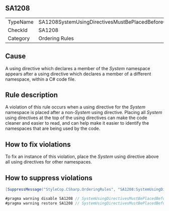 ﻿## SA1208

<table>
<tr>
  <td>TypeName</td>
  <td>SA1208SystemUsingDirectivesMustBePlacedBeforeOtherUsingDirectives</td>
</tr>
<tr>
  <td>CheckId</td>
  <td>SA1208</td>
</tr>
<tr>
  <td>Category</td>
  <td>Ordering Rules</td>
</tr>
</table>

## Cause

A using directive which declares a member of the _System_ namespace appears after a using directive which declares a member of a different namespace, within a C# code file.

## Rule description

A violation of this rule occurs when a using directive for the _System_ namespace is placed after a non-_System_ using directive. Placing all _System_ using directives at the top of the using directives can make the code cleaner and easier to read, and can help make it easier to identify the namespaces that are being used by the code.

## How to fix violations

To fix an instance of this violation, place the _System_ using directive above all using directives for other namespaces.

## How to suppress violations

```csharp
[SuppressMessage("StyleCop.CSharp.OrderingRules", "SA1208:SystemUsingDirectivesMustBePlacedBeforeOtherUsingDirectives", Justification = "Reviewed.")]
```

```csharp
#pragma warning disable SA1208 // SystemUsingDirectivesMustBePlacedBeforeOtherUsingDirectives
#pragma warning restore SA1208 // SystemUsingDirectivesMustBePlacedBeforeOtherUsingDirectives
```
